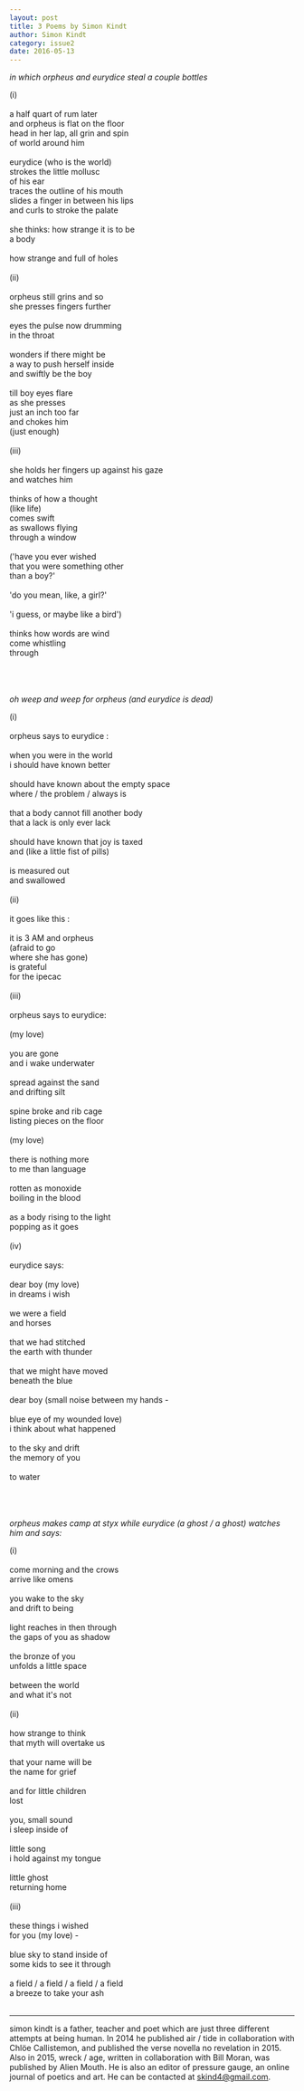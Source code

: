 ```yaml
---
layout: post
title: 3 Poems by Simon Kindt
author: Simon Kindt
category: issue2
date: 2016-05-13
---
```

*in which orpheus and eurydice steal a couple bottles*

(i)<br><br>
a half quart of rum later<br>
and orpheus is flat on the floor<br>
head in her lap, all grin and spin<br>
of world around him<br><br>
eurydice (who is the world)<br>
strokes the little mollusc<br>
of his ear<br>
traces the outline of his mouth<br>
slides a finger in between his lips<br>
and curls to stroke the palate<br><br>
she thinks: how strange it is to be<br>
a body<br><br>
how strange and full of holes<br><br>
(ii)<br><br>
orpheus still grins and so<br>
she presses fingers further<br><br>
eyes the pulse now drumming<br>
in the throat<br><br>
wonders if there might be<br>
a way to push herself inside<br>
and swiftly be the boy<br><br>
till boy eyes flare<br>
as she presses<br>
just an inch too far<br>
and chokes him<br>
(just enough)<br><br>
(iii)<br><br>
she holds her fingers up against his gaze<br>
and watches him<br><br>
thinks of how a thought<br>
(like life)<br>
comes swift<br>
as swallows flying<br>
through a window<br><br>
('have you ever wished<br>
that you were something other<br>
than a boy?'<br><br>
'do you mean, like, a girl?'<br><br>
'i guess, or maybe like a bird')<br><br>
thinks how words are wind<br>
come whistling<br>
through<br><br><br><br>

*oh weep and weep for orpheus (and eurydice is dead)*

(i)<br><br>
orpheus says to eurydice :<br><br>
when you were in the world<br>
i should have known better<br><br>
should have known about the empty space<br>
where / the problem / always is<br><br>
that a body cannot fill another body<br>
that a lack is only ever lack<br><br>
should have known that joy is taxed<br>
and (like a little fist of pills)<br><br>
is measured out<br>
and swallowed<br><br>
(ii)<br><br>
it goes like this :<br><br>
it is 3 AM and orpheus<br>
(afraid to go<br>
where she has gone)<br>
is grateful<br>
for the ipecac<br><br>
(iii)<br><br>
orpheus says to eurydice:<br><br>
(my love)<br><br>
you are gone<br>
and i wake underwater<br><br>
spread against the sand<br>
and drifting silt<br><br>
spine broke and rib cage<br>
listing pieces on the floor<br><br>
(my love)<br><br>
there is nothing more<br>
to me than language<br><br>
rotten as monoxide<br>
boiling in the blood <br><br>
as a body rising to the light<br>
popping as it goes<br><br>
(iv)<br><br>
eurydice says:<br><br>
dear boy (my love)<br>
in dreams i wish<br><br>
we were a field<br>
and horses<br><br>
that we had stitched<br>
the earth with thunder<br><br>
that we might have moved<br>
beneath the blue<br><br>
dear boy (small noise
between my hands -<br><br>
blue eye of my wounded love)<br>
i think about what happened<br><br>
to the sky and drift<br>
the memory of you<br><br>
to water<br><br><br><br>

*orpheus makes camp at styx while eurydice (a ghost / a ghost) watches him and says:*

(i)<br><br>
come morning and the crows<br>
arrive like omens<br><br>
you wake to the sky<br>
and drift to being<br><br>
light reaches in then through<br>
the gaps of you as shadow<br><br>
the bronze of you<br>
unfolds a little space<br><br>
between the world<br>
and what it's not<br><br>
(ii)<br><br>
how strange to think<br>
that myth will overtake us<br><br>
that your name will be<br>
the name for grief<br><br>
and for little children<br>
lost<br><br>
you, small sound<br>
i sleep inside of<br><br>
little song<br>
i hold against my tongue<br><br>
little ghost<br>
returning home<br><br>
(iii)<br><br>
these things i wished<br>
for you (my love) -<br><br>
blue sky to stand inside of<br>
some kids to see it through<br><br>
a field / a field / a field / a field<br>
a breeze to take your ash <br><br>

___

simon kindt is a father, teacher and poet which are just three different attempts at being human. In 2014 he published air / tide in collaboration with Chlöe Callistemon, and published the verse novella no revelation in 2015. Also in 2015, wreck / age, written in collaboration with Bill Moran, was published by Alien Mouth. He is also an editor of pressure gauge, an online journal of poetics and art. He can be contacted at skind4@gmail.com. 